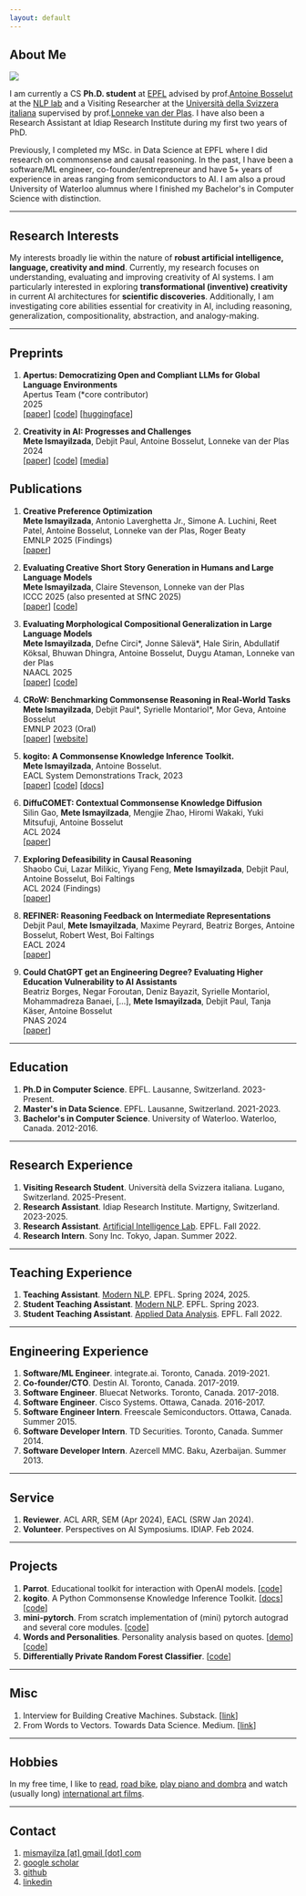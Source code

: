 ```yaml
---
layout: default
---
```

## <span class="section-bar"></span> About Me

<img class="profile-picture" src="profile-picture.jpeg">

I am currently a CS **Ph.D. student** at [EPFL](https://epfl.ch) advised by prof.[Antoine Bosselut](https://atcbosselut.github.io/) at the [NLP lab](https://nlp.epfl.ch) and a Visiting Researcher at the [Università della Svizzera italiana](https://www.usi.ch/en) supervised by prof.[Lonneke van der Plas](https://sites.google.com/site/lonnekenlp/). I have also been a Research Assistant at Idiap Research Institute during my first two years of PhD.

Previously, I completed my MSc. in Data Science at EPFL where I did research on commonsense and causal reasoning. In the past, I have been a software/ML engineer, co-founder/entrepreneur and have 5+ years of experience in areas ranging from semiconductors to AI. I am also a proud University of Waterloo alumnus where I finished my Bachelor's in Computer Science with distinction.


--- 

## <span class="section-bar"></span> Research Interests

My interests broadly lie within the nature of **robust artificial intelligence, language, creativity and mind**. Currently, my research focuses on understanding, evaluating and improving creativity of AI systems. I am particularly interested in exploring **transformational (inventive) creativity** in current AI architectures for **scientific discoveries**. Additionally, I am investigating core abilities essential for creativity in AI, including reasoning, generalization, compositionality, abstraction, and analogy-making. 


--- 

## <span class="section-bar"></span> Preprints
1. **Apertus: Democratizing Open and Compliant LLMs for Global Language Environments**<br/>
    <span class="authors">Apertus Team (*core contributor)</span><br/>
    <span class="conference">2025</span><br/>
    [[paper](https://github.com/swiss-ai/apertus-tech-report/blob/main/Apertus_Tech_Report.pdf)] [[code](https://github.com/swiss-ai)] [[huggingface](https://huggingface.co/swiss-ai)]

1. **Creativity in AI: Progresses and Challenges**<br/>
    <span class="authors">**Mete Ismayilzada**, Debjit Paul, Antoine Bosselut, Lonneke van der Plas</span><br/>
    <span class="conference">2024</span><br/>
    [[paper](https://arxiv.org/abs/2410.17218)] [[code](https://github.com/mismayil/creativity-in-AI)] [[media](https://buildingcreativemachines.substack.com/p/unveiling-the-creativity-potential)]

## <span class="section-bar"></span> Publications
1. **Creative Preference Optimization**<br/>
    <span class="authors">**Mete Ismayilzada**, Antonio Laverghetta Jr., Simone A. Luchini, Reet Patel, Antoine Bosselut, Lonneke van der Plas, Roger Beaty</span><br/>
    <span class="conference">EMNLP 2025 (Findings)</span><br/>
    [[paper](https://arxiv.org/abs/2505.14442)]

1. **Evaluating Creative Short Story Generation in Humans and Large Language Models**<br/>
    <span class="authors">**Mete Ismayilzada**, Claire Stevenson, Lonneke van der Plas</span><br/>
    <span class="conference">ICCC 2025 (also presented at SfNC 2025)</span><br/>
    [[paper](https://arxiv.org/abs/2411.02316)] [[code](https://github.com/mismayil/creative-story-gen)]

1. **Evaluating Morphological Compositional Generalization in Large Language Models**<br/>
    <span class="authors">**Mete Ismayilzada**, Defne Circi\*, Jonne Sälevä\*, Hale Sirin, Abdullatif Köksal, Bhuwan Dhingra, Antoine Bosselut, Duygu Ataman, Lonneke van der Plas</span><br/>
    <span class="conference">NAACL 2025</span><br/>
    [[paper](https://aclanthology.org/2025.naacl-long.59/)] [[code](https://github.com/mismayil/morph-gen)]

1. **CRoW: Benchmarking Commonsense Reasoning in Real-World Tasks**<br/>
    <span class="authors">**Mete Ismayilzada**, Debjit Paul\*, Syrielle Montariol\*, Mor Geva, Antoine Bosselut</span><br/>
    <span class="conference">EMNLP 2023 (Oral)</span><br/>
    [[paper](https://aclanthology.org/2023.emnlp-main.607)] [[website](https://mete.is/crow)] 

1. **kogito: A Commonsense Knowledge Inference Toolkit.**<br/>
    <span class="authors">**Mete Ismayilzada**, Antoine Bosselut.</span><br/>
    <span class="conference">EACL System Demonstrations Track, 2023</span><br/>
    [[paper](https://aclanthology.org/2023.eacl-demo.12)] [[code](https://github.com/epfl-nlp/kogito)] [[docs](https://kogito.readthedocs.io)]

1. **DiffuCOMET: Contextual Commonsense Knowledge Diffusion**<br/>
    <span class="authors">Silin Gao, **Mete Ismayilzada**, Mengjie Zhao, Hiromi Wakaki, Yuki Mitsufuji, Antoine Bosselut</span><br/>
    <span class="conference">ACL 2024</span><br/>
    [[paper](https://aclanthology.org/2024.acl-long.264/)]

1. **Exploring Defeasibility in Causal Reasoning**<br/>
    <span class="authors">Shaobo Cui, Lazar Milikic, Yiyang Feng, **Mete Ismayilzada**, Debjit Paul, Antoine Bosselut, Boi Faltings</span><br/>
    <span class="conference">ACL 2024 (Findings)</span><br/>
    [[paper](https://aclanthology.org/2024.findings-acl.384/)]

1. **REFINER: Reasoning Feedback on Intermediate Representations**<br/>
    <span class="authors">Debjit Paul, **Mete Ismayilzada**, Maxime Peyrard, Beatriz Borges, Antoine Bosselut, Robert West, Boi Faltings</span><br/>
    <span class="conference">EACL 2024</span><br/>
    [[paper](https://aclanthology.org/2024.eacl-long.67/)]

1. **Could ChatGPT get an Engineering Degree? Evaluating Higher Education Vulnerability to AI Assistants**<br/>
    <span class="authors">Beatriz Borges, Negar Foroutan, Deniz Bayazit, Syrielle Montariol, Mohammadreza Banaei, [...], **Mete Ismayilzada**, Debjit Paul, Tanja Käser, Antoine Bosselut</span><br/>
    <span class="conference">PNAS 2024</span><br/>
    [[paper](https://www.pnas.org/doi/10.1073/pnas.2414955121)]

---

## <span class="section-bar"></span> Education

1. **Ph.D in Computer Science**. EPFL. Lausanne, Switzerland. <span class="dates">2023-Present.</span>
1. **Master's in Data Science**. EPFL. Lausanne, Switzerland. <span class="dates">2021-2023.</span>
1. **Bachelor's in Computer Science**. University of Waterloo. Waterloo, Canada. <span class="dates">2012-2016.</span>

--- 

## <span class="section-bar"></span> Research Experience

1. **Visiting Research Student**. Università della Svizzera italiana. Lugano, Switzerland. <span class="dates">2025-Present.</span>
1. **Research Assistant**. Idiap Research Institute. Martigny, Switzerland. <span class="dates">2023-2025.</span>
1. **Research Assistant**. [Artificial Intelligence Lab](https://lia.epfl.ch/). EPFL. <span class="dates">Fall 2022.</span>
1. **Research Intern**. Sony Inc. Tokyo, Japan. <span class="dates">Summer 2022.</span>

---

## <span class="section-bar"></span> Teaching Experience

1. **Teaching Assistant**. [Modern NLP](https://nlp.epfl.ch/cs-552-modern-nlp/). EPFL. <span class="dates">Spring 2024, 2025.</span>
1. **Student Teaching Assistant**. [Modern NLP](https://nlp.epfl.ch/cs-552-modern-nlp/). EPFL. <span class="dates">Spring 2023.</span>
1. **Student Teaching Assistant**. [Applied Data Analysis](https://dlab.epfl.ch/teaching/fall2022/cs401/). EPFL. <span class="dates">Fall 2022.</span>

---

## <span class="section-bar"></span> Engineering Experience

1. **Software/ML Engineer**. integrate.ai. Toronto, Canada. <span class="dates">2019-2021.</span>
1. **Co-founder/CTO**. Destin AI. Toronto, Canada. <span class="dates">2017-2019.</span>
1. **Software Engineer**. Bluecat Networks. Toronto, Canada. <span class="dates">2017-2018.</span>
1. **Software Engineer**. Cisco Systems. Ottawa, Canada. <span class="dates">2016-2017.</span>
1. **Software Engineer Intern**. Freescale Semiconductors. Ottawa, Canada. <span class="dates">Summer 2015.</span>
1. **Software Developer Intern**. TD Securities. Toronto, Canada. <span class="dates">Summer 2014.</span>
1. **Software Developer Intern**. Azercell MMC. Baku, Azerbaijan. <span class="dates">Summer 2013.</span>

---

## <span class="section-bar"></span> Service

1. **Reviewer**. ACL ARR, SEM (Apr 2024), EACL (SRW Jan 2024).
1. **Volunteer**. Perspectives on AI Symposiums. IDIAP. <span class="dates">Feb 2024.</span>

---

## <span class="section-bar"></span> Projects
1. **Parrot**. Educational toolkit for interaction with OpenAI models. [[code](https://github.com/epfl-nlp/parrot)]
1. **kogito**. A Python Commonsense Knowledge Inference Toolkit. [[docs](https://kogito.readthedocs.io/en/latest/)] [[code](https://github.com/epfl-nlp/kogito)]
1. **mini-pytorch**. From scratch implementation of (mini) pytorch autograd and several core modules. [[code](https://github.com/mismayil/mini-pytorch)]
1. **Words and Personalities**. Personality analysis based on quotes. [[demo](https://mismayil.github.io/words-personalities)] [[code](https://github.com/mismayil/words-personalities)]
1. **Differentially Private Random Forest Classifier**. [[code](https://github.com/IBM/differential-privacy-library/releases/tag/0.5.0)]

---

## <span class="section-bar"></span> Misc
1. Interview for Building Creative Machines. Substack. [[link](https://buildingcreativemachines.substack.com/p/interview-mete-ismayilzada-unlocking)]
1. From Words to Vectors. Towards Data Science. Medium. [[link](https://medium.com/towards-data-science/from-words-to-vectors-e24f0977193e)]

---

## <span class="section-bar"></span> Hobbies
In my free time, I like to [read](https://www.goodreads.com/user/show/34889251-mete-ismayil), [road bike](https://www.strava.com/athletes/33241990), [play piano and dombra](https://youtube.com/playlist?list=PLWgqALhmmentLA30W40VUV6HXOHH0n6z-) and watch (usually long) [international art films](https://boxd.it/ggyee).

---


## <span class="section-bar"></span> Contact
1. [mismayilza [at] gmail [dot] com](mailto:)
1. [google scholar](https://scholar.google.com/citations?hl=en&user=l88cHEQAAAAJ)
1. [github](https://github.com/mismayil)
1. [linkedin](https://www.linkedin.com/in/mismayilzada)
